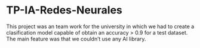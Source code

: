 # TP-IA-Redes-Neurales

This project was an team work for the university in which we had to create a clasification model capable of obtain an accuracy > 0.9 for a test dataset. The main feature was that we couldn’t use any AI library.
